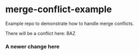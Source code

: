 # merge-conflict-example

Example repo to demonstrate how to handle merge conflicts.

There will be a conflict here: BAZ

### A newer change here
